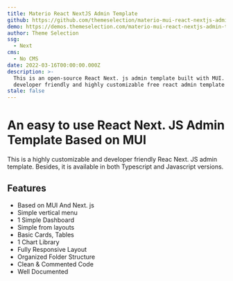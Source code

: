 ```yaml
---
title: Materio React NextJS Admin Template
github: https://github.com/themeselection/materio-mui-react-nextjs-admin-template-free
demo: https://demos.themeselection.com/materio-mui-react-nextjs-admin-template-free/
author: Theme Selection
ssg:
  - Next
cms:
  - No CMS
date: 2022-03-16T00:00:00.000Z
description: >-
  This is an open-source React Next. js admin template built with MUI. It is a
  developer friendly and highly customizable free react admin template
stale: false
---
```


# An easy to use React Next. JS Admin Template Based on MUI

This is a highly customizable and developer friendly Reac Next. JS admin template. Besides, it is available in both Typescript and Javascript versions.

## Features

* Based on MUI And Next. js
* Simple vertical menu
* 1 Simple Dashboard
* Simple from layouts
* Basic Cards, Tables
* 1 Chart Library
* Fully Responsive Layout
* Organized Folder Structure
* Clean & Commented Code
* Well Documented
